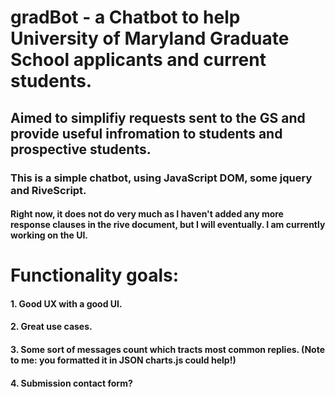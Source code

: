 # gradBot - a Chatbot to help University of Maryland Graduate School applicants and current students. 
## Aimed to simplifiy requests sent to the GS and provide useful infromation to students and prospective students. 

### This is a simple chatbot, using JavaScript DOM, some jquery and RiveScript. 
#### Right now, it does not do very much as I haven't added any more response clauses in the rive document, but I will eventually. I am currently working on the UI.



# Functionality goals:
#### 1. Good UX with a good UI.
#### 2. Great use cases.
#### 3. Some sort of messages count which tracts most common replies. (Note to me: you formatted it in JSON charts.js could help!) 
#### 4. Submission contact form?